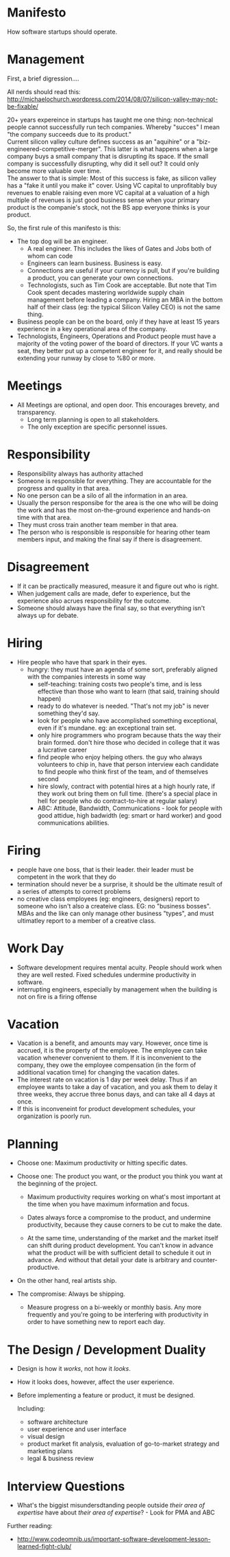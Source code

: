 Manifesto
=========

How software startups should operate.


Management
==========
First, a brief digression....

All nerds should read this: http://michaelochurch.wordpress.com/2014/08/07/silicon-valley-may-not-be-fixable/

20+ years expereince in startups has taught me one thing: non-technical people cannot successfully run tech companies.  Whereby "succes" I mean "the company succeeds due to its product."  
Current silicon valley culture defines success as an "aquihire" or a "biz-engineered-competitive-merger".  This latter is what happens when a large company buys a small company that is disrupting its space.  If the small company is successfully disrupting, why did it sell out?  It could only become more valuable over time.  
The answer to that is simple: Most of this success is fake, as silicon valley has a "fake it until you make it" cover.  Using VC capital to unprofitably buy revenues to enable raising even more VC capital at a valuation of a high multiple of revenues is just good business sense when your primary product is the companie's stock, not the BS app everyone thinks is your product. 

So, the first rule of this manifesto is this:
- The top dog will be an engineer.  
  - A real engineer.  This includes the likes of Gates and Jobs both of whom can code
  - Engineers can learn business.  Business is easy.
  - Connections are useful if your currency is pull, but if you're building a product, you can generate your own connections.
  - Technologists, such as Tim Cook are acceptable. But note that Tim Cook spent decades mastering worldwide supply chain management before leading a company. Hiring an MBA in the bottom half of their class (eg: the typical Silicon Valley CEO) is not the same thing.
- Business people can be on the board, only if they have at least 15 years experience in a key operational area of the company. 
- Technologists, Engineers, Operations and Product people must have a majority of the voting power of the board of directors.  If your VC wants a seat, they better put up a competent engineer for it, and really should be extending your runway by close to %80 or more.

Meetings
========

- All Meetings are optional, and open door.  This encourages brevety, and transparency.
  - Long term planning is open to all stakeholders.
  - The only exception are specific personnel issues.  

Responsibility
==============

  - Responsibility always has authority attached
  - Someone is responsible for everything.  They are accountable for the progress and quality in that area.  
  - No one person can be a silo of all the information in an area.  
  - Usually the person responsibe for the area is the one who will be doing the work and has the most on-the-ground   experience and hands-on time with that area.  
  - They must cross train another team member in that area.   
  - The person who is responsible is responsible for hearing other team members input, and making the final say if there is disagreement.

Disagreement
============

- If it can be practically measured, measure it and figure out who is right.
- When judgement calls are made, defer to experience, but the experience also acrues responsibility for the outcome.
- Someone should always have the final say, so that everything isn't always up for debate.

Hiring
======

- Hire people who have that spark in their eyes.
  - hungry: they must have an agenda of some sort, preferably aligned with the companies interests in some way
    - self-teaching: training costs two people's time, and is less effective than those who want to learn (that said, training should happen)
    - ready to do whatever is needed.  "That's not my job" is never something they'd say.
    - look for people who have accomplished something exceptional, even if it's mundane.  eg: an exceptional train set.
    - only hire programmers who program because thats the way their brain formed. don't hire those who decided in college that it was a lucrative career
    - find people who enjoy helping others. the guy who always volunteers to chip in, have that person interview each candidate to find people who think first of the team, and of themselves second
    - hire slowly, contract with potential hires at a high hourly rate, if they work out bring them on full time. (there's a special place in hell for people who do contract-to-hire at regular salary)
    - ABC: Attitude, Bandwidth, Communications - look for people with good attidue, high badwidth (eg: smart or hard worker) and good communications abilities. 

Firing
======

  - people have one boss, that is their leader. their leader must be competent in the work that they do
  - termination should never be a surprise, it should be the ultimate result of a series of attempts to correct problems
  - no creative class employees (eg: engineers, designers) report to someone who isn't also a createive class.  EG: no "business bosses".  MBAs and the like can only manage other business "types", and must ultimatley report to a member of a creative class.

Work Day
========

- Software development requires mental acuity.  People should work when they are well rested.  Fixed schedules undermine productivity in software. 
- interrupting engineers, especially by management when the building is not on fire is a firing offense

Vacation
========

- Vacation is a benefit, and amounts may vary.  However, once time is accrued, it is the property of the employee.  The employee can take vacation whenever convenient to them.  If it is inconvenient to the company, they owe the employee compensation (in the form of additional vacation time) for changing the vacation dates.
- The interest rate on vacation is 1 day per week delay.  Thus if an employee wants to take a day of vacation, and you ask them to delay it three weeks, they accrue three bonus days, and can take all 4 days at once.
- If this is inconveneint for product development schedules, your organization is poorly run.
  
Planning
========

- Choose one: Maximum productivity or hitting specific dates.  
- Choose one: The product you want, or the product you think you want at the beginning of the project.
  
  - Maximum productivity requires working on what's most important at the time when you have maximum information and focus. 
  
  - Dates always force a compromise to the product, and undermine productivity, because they cause corners to be cut to make the date.
  
  - At the same time, understanding of the market and the market itself can shift during product development.  You can't know in advance what the product will be with sufficient detail to schedule it out in advance.  And without that detail your date is arbitrary and counter-productive.
  
- On the other hand, real artists ship. 
  
- The compromise: Always be shipping.
  
  - Measure progress on a bi-weekly or monthly basis. Any more frequently and you're going to be interfering with productivity in order to have something new to report each day.
  

The Design / Development Duality
================================

  - Design is how it *works*, not how it *looks*. 
  - How it looks does, however, affect the user experience.
  - Before implementing a feature or product, it must be designed.
  
    Including:
    - software architecture
    - user experience and user interface
    - visual design
    - product market fit analysis, evaluation of go-to-market strategy and marketing plans
    - legal & business review
  
Interview Questions
===================

- What's the biggist misundersdtanding people outside *their area of expertise* have about *their area of expertise*?  - Look for PMA and ABC

Further reading:
- http://www.codeomnib.us/important-software-development-lesson-learned-fight-club/
